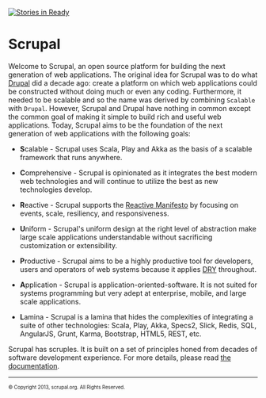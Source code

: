 [![Stories in Ready](https://badge.waffle.io/scrupal/scrupal.png?label=ready)](https://waffle.io/scrupal/scrupalhttps://waffle.io/scrupal/scrupal)

# Scrupal

Welcome to  Scrupal, an open source platform for building the next generation of web applications. The original
idea for Scrupal was to do what [Drupal](https://drupal.org) did a decade ago: create a platform on which web
applications could be constructed without doing much or even any coding. Furthermore, it needed to be scalable and
so the name was derived by combining `Scalable` with `Drupal`. However, Scrupal and Drupal have nothing in common
except the common goal of making it simple to build rich and useful web applications. Today, Scrupal aims to be the
foundation of the next generation of web applications with the following goals:

- **S**calable - Scrupal uses Scala, Play and Akka as the basis of a scalable framework that runs anywhere.

- **C**omprehensive - Scrupal is opinionated as it integrates the best modern web technologies and will continue to utilize the best as new technologies develop.

- **R**eactive - Scrupal supports the [Reactive Manifesto](http://www.reactivemanifesto.org/) by focusing on events, scale, resiliency, and responsiveness.

- **U**niform - Scrupal's uniform design at the right level of abstraction make large scale applications understandable without sacrificing customization or extensibility.

- **P**roductive - Scrupal aims to be a highly productive tool for developers, users and operators of web systems because it applies [DRY](http://en.wikipedia.org/wiki/Don't_repeat_yourself) throughout.

- **A**pplication - Scrupal is application-oriented-software. It is not suited for systems programming but very adept at enterprise, mobile, and large scale applications.

- **L**amina - Scrupal is a lamina that hides the complexities of integrating a suite of other technologies: Scala, Play, Akka, Specs2, Slick, Redis, SQL, AngularJS, Grunt, Karma, Bootstrap, HTML5, REST, etc.

Scrupal has scruples. It is built on a set of principles honed from decades of software development experience. For
more details, please read [the documentation](http://scrupal.org/docs).

- - -
<sub><sup>&copy; Copyright 2013, scrupal.org. All Rights Reserved.</sup></sub>
